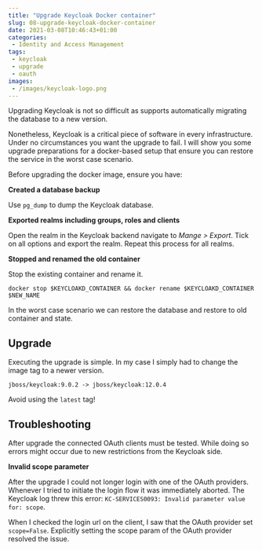 ```yaml
---
title: "Upgrade Keycloak Docker container"
slug: 08-upgrade-keycloak-docker-container
date: 2021-03-08T10:46:43+01:00
categories:
 - Identity and Access Management 
tags:
 - keycloak
 - upgrade
 - oauth
images:
 - /images/keycloak-logo.png
---
```


Upgrading Keycloak is not so difficult as supports automatically migrating the database to a new version.

Nonetheless, Keycloak is a critical piece of software in every infrastructure. Under no circumstances you want the upgrade to fail. I will show you some upgrade preparations for a docker-based setup that ensure you can restore the service in the worst case scenario.

<!--more-->

Before upgrading the docker image, ensure you have:

**Created a database backup**

Use `pg_dump` to dump the Keycloak database. 

**Exported realms including groups, roles and clients**

Open the realm in the Keycloak backend navigate to *Mange > Export*. Tick on all options and export the realm. Repeat this process for all realms.

**Stopped and renamed the old container**

Stop the existing container and rename it.

`docker stop $KEYCLOAKD_CONTAINER && docker rename $KEYCLOAKD_CONTAINER $NEW_NAME`

In the worst case scenario we can restore the database and restore to old container and state.

## Upgrade

Executing the upgrade is simple. In my case I simply had to change the image tag to a newer version.

`jboss/keycloak:9.0.2 -> jboss/keycloak:12.0.4`

Avoid using the `latest` tag!

## Troubleshooting

After upgrade the connected OAuth clients must be tested. While doing so errors might occur due to new restrictions from the Keycloak side.

**Invalid scope parameter**

After the upgrade I could not longer login with one of the OAuth providers. Whenever I tried to initiate the login flow it was immediately aborted. The Keycloak log threw this error: `KC-SERVICES0093: Invalid parameter value for: scope`.

When I checked the login url on the client, I saw that the OAuth provider set `scope=False`. Explicitly setting the scope param of the OAuth provider resolved the issue.